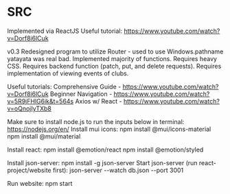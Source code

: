 # SRC
Implemented via ReactJS
Useful tutorial: https://www.youtube.com/watch?v=Dorf8i6lCuk

v0.3
Redesigned program to utilize Router - used to use Windows.pathname yatayata was real bad.
Implemented majority of functions.
Requires heavy CSS.
Requires backend function (patch, put, and delete requests).
Requires implementation of viewing events of clubs.


Useful tutorials:
Comprehensive Guide - https://www.youtube.com/watch?v=Dorf8i6lCuk
Beginner Navigation - https://www.youtube.com/watch?v=5R9jFHlG6ik&t=564s
Axios w/ React - https://www.youtube.com/watch?v=oQnojIyTXb8

Make sure to install node.js to run the inputs below in terminal:
https://nodejs.org/en/
Install mui icons:
npm install @mui/icons-material
npm install @mui/material

Install react:
npm install @emotion/react
npm install @emotion/styled

Install json-server:
npm install -g json-server
Start json-server (run react-project/website first):
json-server --watch db.json --port 3001

Run website:
npm start
